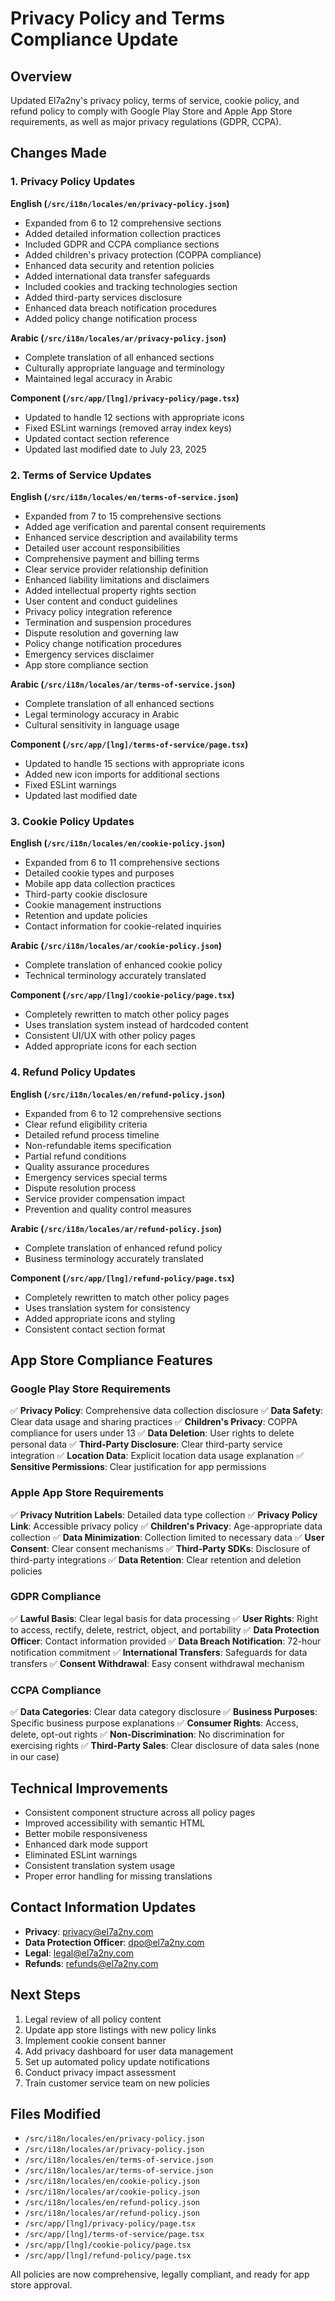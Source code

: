 # Privacy Policy and Terms Compliance Update

## Overview
Updated El7a2ny's privacy policy, terms of service, cookie policy, and refund policy to comply with Google Play Store and Apple App Store requirements, as well as major privacy regulations (GDPR, CCPA).

## Changes Made

### 1. Privacy Policy Updates
**English (`/src/i18n/locales/en/privacy-policy.json`)**
- Expanded from 6 to 12 comprehensive sections
- Added detailed information collection practices
- Included GDPR and CCPA compliance sections
- Added children's privacy protection (COPPA compliance)
- Enhanced data security and retention policies
- Added international data transfer safeguards
- Included cookies and tracking technologies section
- Added third-party services disclosure
- Enhanced data breach notification procedures
- Added policy change notification process

**Arabic (`/src/i18n/locales/ar/privacy-policy.json`)**
- Complete translation of all enhanced sections
- Culturally appropriate language and terminology
- Maintained legal accuracy in Arabic

**Component (`/src/app/[lng]/privacy-policy/page.tsx`)**
- Updated to handle 12 sections with appropriate icons
- Fixed ESLint warnings (removed array index keys)
- Updated contact section reference
- Updated last modified date to July 23, 2025

### 2. Terms of Service Updates
**English (`/src/i18n/locales/en/terms-of-service.json`)**
- Expanded from 7 to 15 comprehensive sections
- Added age verification and parental consent requirements
- Enhanced service description and availability terms
- Detailed user account responsibilities
- Comprehensive payment and billing terms
- Clear service provider relationship definition
- Enhanced liability limitations and disclaimers
- Added intellectual property rights section
- User content and conduct guidelines
- Privacy policy integration reference
- Termination and suspension procedures
- Dispute resolution and governing law
- Policy change notification procedures
- Emergency services disclaimer
- App store compliance section

**Arabic (`/src/i18n/locales/ar/terms-of-service.json`)**
- Complete translation of all enhanced sections
- Legal terminology accuracy in Arabic
- Cultural sensitivity in language usage

**Component (`/src/app/[lng]/terms-of-service/page.tsx`)**
- Updated to handle 15 sections with appropriate icons
- Added new icon imports for additional sections
- Fixed ESLint warnings
- Updated last modified date

### 3. Cookie Policy Updates
**English (`/src/i18n/locales/en/cookie-policy.json`)**
- Expanded from 6 to 11 comprehensive sections
- Detailed cookie types and purposes
- Mobile app data collection practices
- Third-party cookie disclosure
- Cookie management instructions
- Retention and update policies
- Contact information for cookie-related inquiries

**Arabic (`/src/i18n/locales/ar/cookie-policy.json`)**
- Complete translation of enhanced cookie policy
- Technical terminology accurately translated

**Component (`/src/app/[lng]/cookie-policy/page.tsx`)**
- Completely rewritten to match other policy pages
- Uses translation system instead of hardcoded content
- Consistent UI/UX with other policy pages
- Added appropriate icons for each section

### 4. Refund Policy Updates
**English (`/src/i18n/locales/en/refund-policy.json`)**
- Expanded from 6 to 12 comprehensive sections
- Clear refund eligibility criteria
- Detailed refund process timeline
- Non-refundable items specification
- Partial refund conditions
- Quality assurance procedures
- Emergency services special terms
- Dispute resolution process
- Service provider compensation impact
- Prevention and quality control measures

**Arabic (`/src/i18n/locales/ar/refund-policy.json`)**
- Complete translation of enhanced refund policy
- Business terminology accurately translated

**Component (`/src/app/[lng]/refund-policy/page.tsx`)**
- Completely rewritten to match other policy pages
- Uses translation system for consistency
- Added appropriate icons and styling
- Consistent contact section format

## App Store Compliance Features

### Google Play Store Requirements
✅ **Privacy Policy**: Comprehensive data collection disclosure
✅ **Data Safety**: Clear data usage and sharing practices
✅ **Children's Privacy**: COPPA compliance for users under 13
✅ **Data Deletion**: User rights to delete personal data
✅ **Third-Party Disclosure**: Clear third-party service integration
✅ **Location Data**: Explicit location data usage explanation
✅ **Sensitive Permissions**: Clear justification for app permissions

### Apple App Store Requirements
✅ **Privacy Nutrition Labels**: Detailed data type collection
✅ **Privacy Policy Link**: Accessible privacy policy
✅ **Children's Privacy**: Age-appropriate data collection
✅ **Data Minimization**: Collection limited to necessary data
✅ **User Consent**: Clear consent mechanisms
✅ **Third-Party SDKs**: Disclosure of third-party integrations
✅ **Data Retention**: Clear retention and deletion policies

### GDPR Compliance
✅ **Lawful Basis**: Clear legal basis for data processing
✅ **User Rights**: Right to access, rectify, delete, restrict, object, and portability
✅ **Data Protection Officer**: Contact information provided
✅ **Data Breach Notification**: 72-hour notification commitment
✅ **International Transfers**: Safeguards for data transfers
✅ **Consent Withdrawal**: Easy consent withdrawal mechanism

### CCPA Compliance
✅ **Data Categories**: Clear data category disclosure
✅ **Business Purposes**: Specific business purpose explanations
✅ **Consumer Rights**: Access, delete, opt-out rights
✅ **Non-Discrimination**: No discrimination for exercising rights
✅ **Third-Party Sales**: Clear disclosure of data sales (none in our case)

## Technical Improvements
- Consistent component structure across all policy pages
- Improved accessibility with semantic HTML
- Better mobile responsiveness
- Enhanced dark mode support
- Eliminated ESLint warnings
- Consistent translation system usage
- Proper error handling for missing translations

## Contact Information Updates
- **Privacy**: privacy@el7a2ny.com
- **Data Protection Officer**: dpo@el7a2ny.com
- **Legal**: legal@el7a2ny.com
- **Refunds**: refunds@el7a2ny.com

## Next Steps
1. Legal review of all policy content
2. Update app store listings with new policy links
3. Implement cookie consent banner
4. Add privacy dashboard for user data management
5. Set up automated policy update notifications
6. Conduct privacy impact assessment
7. Train customer service team on new policies

## Files Modified
- `/src/i18n/locales/en/privacy-policy.json`
- `/src/i18n/locales/ar/privacy-policy.json`
- `/src/i18n/locales/en/terms-of-service.json`
- `/src/i18n/locales/ar/terms-of-service.json`
- `/src/i18n/locales/en/cookie-policy.json`
- `/src/i18n/locales/ar/cookie-policy.json`
- `/src/i18n/locales/en/refund-policy.json`
- `/src/i18n/locales/ar/refund-policy.json`
- `/src/app/[lng]/privacy-policy/page.tsx`
- `/src/app/[lng]/terms-of-service/page.tsx`
- `/src/app/[lng]/cookie-policy/page.tsx`
- `/src/app/[lng]/refund-policy/page.tsx`

All policies are now comprehensive, legally compliant, and ready for app store approval.
